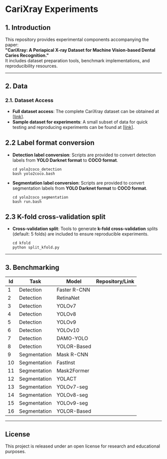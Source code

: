 # CariXray Experiments

## 1. Introduction
This repository provides experimental components accompanying the paper:  
**"CariXray: A Periapical X-ray Dataset for Machine Vision-based Dental Caries Recognition."**  
It includes dataset preparation tools, benchmark implementations, and reproducibility resources.

---

## 2. Data

### 2.1. Dataset Access
- **Full dataset access**: The complete CariXray dataset can be obtained at [[link](https://drive.google.com/drive/folders/14Km_y3JvuJesQtbDPFqSZhu2Zgv7xzS9?usp=sharing)].  
- **Sample dataset for experiments**: A small subset of data for quick testing and reproducing experiments can be found at [[link](https://drive.google.com/drive/folders/1Nfj7m_PDUWAgBbEPD3lBJHHklNhpZaTv?usp=sharing)].  

## 2.2 Label format conversion
- **Detection label conversion**: Scripts are provided to convert detection labels from **YOLO Darknet format** to **COCO format**.
    ```
    cd yolo2coco_detection
    bash yolo2coco.bash
    ```


- **Segmentation label conversion**: Scripts are provided to convert segmentation labels from **YOLO Darknet format** to **COCO format**.
    ```
    cd yolo2coco_segmentation
    bash run.bash
    ```


## 2.3 K-fold cross-validation split
- **Cross-validation split**: Tools to generate **k-fold cross-validation** splits (default: 5 folds) are included to ensure reproducible experiments.  
    ```
    cd kfold
    python split_kfold.py
    ```

---

## 3. Benchmarking

| Id | Task        | Model       | Repository/Link |
|----|-------------|-------------|-----------------|
| 1  | Detection   | Faster R-CNN|                 |
| 2  | Detection   | RetinaNet   |                 |
| 3  | Detection   | YOLOv7      |                 |
| 4  | Detection   | YOLOv8      |                 |
| 5  | Detection   | YOLOv9      |                 |
| 6  | Detection   | YOLOv10     |                 |
| 7  | Detection   | DAMO-YOLO   |                 |
| 8  | Detection   | YOLOR-Based |                 |
| 9  | Segmentation| Mask R-CNN  |                 |
| 10 | Segmentation| FastInst    |                 |
| 11 | Segmentation| Mask2Former |                 |
| 12 | Segmentation| YOLACT      |                 |
| 13 | Segmentation| YOLOv7-seg  |                 |
| 14 | Segmentation| YOLOv8-seg  |                 |
| 15 | Segmentation| YOLOv9-seg  |                 |
| 16 | Segmentation| YOLOR-Based |                 |


---

## License
This project is released under an open license for research and educational purposes.
